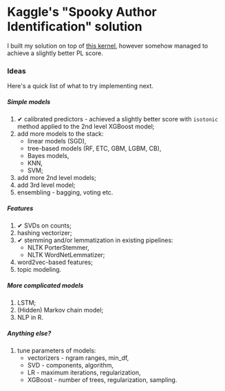 # Kaggle's "Spooky Author Identification" solution

I built my solution on top of [this kernel](https://www.kaggle.com/sudalairajkumar/simple-feature-engg-notebook-spooky-author), however somehow managed to achieve a slightly better PL score.

### Ideas

Here's a quick list of what to try implementing next.

##### Simple models

1. ✔ calibrated predictors - achieved a slightly better score with `isotonic` method applied to the 2nd level XGBoost model;
1. add more models to the stack:
    - linear models (SGD),
    - tree-based models (RF, ETC, GBM, LGBM, CB),
    - Bayes models,
    - KNN,
    - SVM;
1. add more 2nd level models;
1. add 3rd level model;
1. ensembling - bagging, voting etc.

##### Features

1. ✔ SVDs on counts;
1. hashing vectorizer;
1. ✔ stemming and/or lemmatization in existing pipelines:
    - NLTK PorterStemmer,
    - NLTK WordNetLemmatizer;
1. word2vec-based features;
1. topic modeling.

##### More complicated models

1. LSTM;
1. (Hidden) Markov chain model;
1. NLP in R.

##### Anything else?

1. tune parameters of models:
    - vectorizers - ngram ranges, min_df,
    - SVD - components, algorithm,
    - LR - maximum iterations, regularization,
    - XGBoost - number of trees, regularization, sampling.

